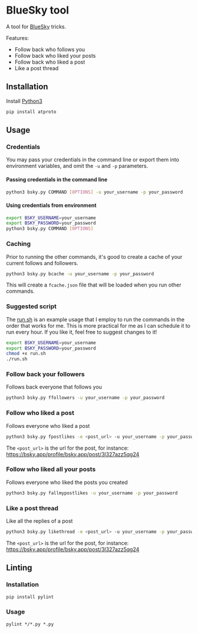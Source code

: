 # BlueSky tool
A tool for [BlueSky](https://bsky.app) tricks.

Features:
- Follow back who follows you
- Follow back who liked your posts
- Follow back who liked a post
- Like a post thread

## Installation
Install [Python3](https://www.python.org/)
```bash
pip install atproto
```

## Usage

### Credentials
You may pass your credentials in the command line or export them into environment variables, and omit the `-u` and `-p` parameters.

#### Passing credentials in the command line
```bash
python3 bsky.py COMMAND [OPTIONS] -u your_username -p your_password
```

#### Using credentials from environment

```bash
export BSKY_USERNAME=your_username
export BSKY_PASSWORD=your_password
python3 bsky.py COMMAND [OPTIONS]
```

### Caching
Prior to running the other commands, it's good to create a cache of your current follows and followers.
```bash
python3 bsky.py bcache -u your_username -p your_password
```
This will create a `fcache.json` file that will be loaded when you run other commands.

### Suggested script
The [run.sh](https://github.com/Numerator6799/bskytool/blob/main/run.sh) is an example usage that I employ to run the commands in the order that works for me. This is more practical for me as I can schedule it to run every hour. If you like it, feel free to suggest changes to it!

```bash
export BSKY_USERNAME=your_username
export BSKY_PASSWORD=your_password
chmod +x run.sh
./run.sh
```

### Follow back your followers
Follows back everyone that follows you

```bash
python3 bsky.py ffollowers -u your_username -p your_password
```

### Follow who liked a post
Follows everyone who liked a post

```bash
python3 bsky.py fpostlikes -e <post_url> -u your_username -p your_password
```

The `<post_url>` is the url for the post, for instance: https://bsky.app/profile/bsky.app/post/3l327azz5qg24

### Follow who liked all your posts
Follows everyone who liked the posts you created

```bash
python3 bsky.py fallmypostlikes -u your_username -p your_password
```

### Like a post thread
Like all the replies of a post

```bash
python3 bsky.py likethread -e <post_url> -u your_username -p your_password
```

The `<post_url>` is the url for the post, for instance: https://bsky.app/profile/bsky.app/post/3l327azz5qg24

## Linting

### Installation
```bash
pip install pylint
```

### Usage
```
pylint */*.py *.py
```